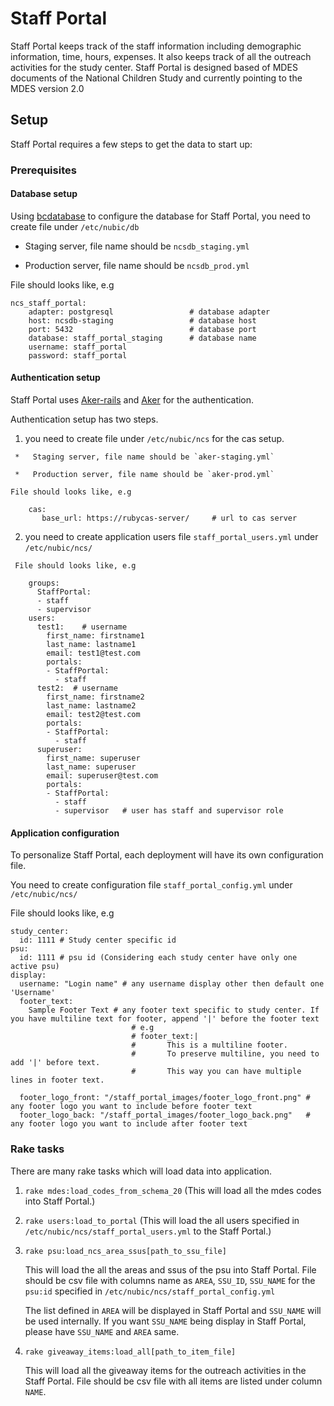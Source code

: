 Staff Portal
============

Staff Portal keeps track of the staff information including demographic information, time, hours, expenses. It also keeps track of all the outreach activities for the study center. Staff Portal is designed based of MDES documents of the National Children Study and currently pointing to the MDES version 2.0

Setup
-----

Staff Portal requires a few steps to get the data to start up:

### Prerequisites

#### Database setup 
Using [bcdatabase][] to configure the database for Staff Portal, you need to create file under `/etc/nubic/db`

   [bcdatabase]: https://github.com/NUBIC/bcdatabase/blob/master/README.markdown

*    Staging server, file name should be `ncsdb_staging.yml`

*    Production server, file name should be `ncsdb_prod.yml`

File should looks like, e.g

    ncs_staff_portal:
        adapter: postgresql                 # database adapter
        host: ncsdb-staging                 # database host
        port: 5432                          # database port
        database: staff_portal_staging      # database name
        username: staff_portal
        password: staff_portal
    
#### Authentication setup
Staff Portal uses [Aker-rails][] and [Aker][] for the authentication.

[Aker-rails]: https://github.com/NUBIC/aker-rails/blob/rails3/README.md
[Aker]: http://rubydoc.info/github/NUBIC/aker/master/file/README.md
            
Authentication setup has two steps.

1.    you need to create file under `/etc/nubic/ncs` for the cas setup.

     *   Staging server, file name should be `aker-staging.yml`

     *   Production server, file name should be `aker-prod.yml`

    File should looks like, e.g
        
        cas:
           base_url: https://rubycas-server/     # url to cas server
                  
2.    you need to create application users file `staff_portal_users.yml` under `/etc/nubic/ncs/`
        
     File should looks like, e.g

        groups: 
          StaffPortal: 
          - staff
          - supervisor
        users: 
          test1:    # username 
            first_name: firstname1
            last_name: lastname1
            email: test1@test.com
            portals: 
            - StaffPortal: 
              - staff
          test2:  # username 
            first_name: firstname2
            last_name: lastname2
            email: test2@test.com
            portals: 
            - StaffPortal: 
              - staff
          superuser:
            first_name: superuser
            last_name: superuser
            email: superuser@test.com
            portals: 
            - StaffPortal: 
              - staff
              - supervisor   # user has staff and supervisor role
        
#### Application configuration
To personalize Staff Portal, each deployment will have its own configuration file. 
    
You need to create configuration file `staff_portal_config.yml` under `/etc/nubic/ncs/`

File should looks like, e.g

    study_center:
      id: 1111 # Study center specific id
    psu:
      id: 1111 # psu id (Considering each study center have only one active psu)
    display:
      username: "Login name" # any username display other then default one 'Username'
      footer_text: 
        Sample Footer Text # any footer text specific to study center. If you have multiline text for footer, append '|' before the footer text
                               # e.g 
                               # footer_text:|
                               #       This is a multiline footer.
                               #       To preserve multiline, you need to add '|' before text.
                               #       This way you can have multiple lines in footer text.   
        
      footer_logo_front: "/staff_portal_images/footer_logo_front.png" # any footer logo you want to include before footer text
      footer_logo_back: "/staff_portal_images/footer_logo_back.png"   # any footer logo you want to include after footer text
            
### Rake tasks
There are many rake tasks which will load data into application.

1.    `rake mdes:load_codes_from_schema_20` (This will load all the mdes codes into Staff Portal.)

2.    `rake users:load_to_portal` (This will load the all users specified in `/etc/nubic/ncs/staff_portal_users.yml` to the Staff Portal.)

3.    `rake psu:load_ncs_area_ssus[path_to_ssu_file]`

      This will load the all the areas and ssus of the psu into Staff Portal. File should be csv file with columns name as `AREA`, `SSU_ID`, `SSU_NAME` for the `psu:id` specified in `/etc/nubic/ncs/staff_portal_config.yml`

      The list defined in `AREA` will be displayed in Staff Portal and `SSU_NAME` will be used internally. If you want `SSU_NAME` being display in Staff Portal, please have `SSU_NAME` and `AREA` same.
      
4.    `rake giveaway_items:load_all[path_to_item_file]`

      This will load all the giveaway items for the outreach activities in the Staff Portal. File should be csv file with all items are listed under column `NAME`.
        
        
            
                
        